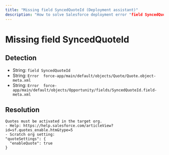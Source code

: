 ```yaml
---
title: "Missing field SyncedQuoteId (Deployment assistant)"
description: "How to solve Salesforce deployment error "field SyncedQuoteId""
---
```

<!-- markdownlint-disable MD013 -->
# Missing field SyncedQuoteId

## Detection

- String: `field SyncedQuoteId`
- String: `Error  force-app/main/default/objects/Quote/Quote.object-meta.xml`
- String: `Error  force-app/main/default/objects/Opportunity/fields/SyncedQuoteId.field-meta.xml`

## Resolution

```shell
Quotes must be activated in the target org.
- Help: https://help.salesforce.com/articleView?id=sf.quotes_enable.htm&type=5
- Scratch org setting:
"quoteSettings": {
  "enableQuote": true
}
```
